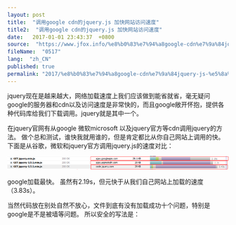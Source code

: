```yaml
---
layout: post
title:  "调用google cdn的jquery.js 加快网站访问速度"
title2:  "调用google cdn的jquery.js 加快网站访问速度"
date:   2017-01-01 23:43:37  +0800
source:  "https://www.jfox.info/%e8%b0%83%e7%94%a8google-cdn%e7%9a%84jquery-js-%e5%8a%a0%e5%bf%ab%e7%bd%91%e7%ab%99%e8%ae%bf%e9%97%ae%e9%80%9f%e5%ba%a6.html"
fileName:  "0517"
lang:  "zh_CN"
published: true
permalink: "2017/%e8%b0%83%e7%94%a8google-cdn%e7%9a%84jquery-js-%e5%8a%a0%e5%bf%ab%e7%bd%91%e7%ab%99%e8%ae%bf%e9%97%ae%e9%80%9f%e5%ba%a6.html"
---
```




 jquery现在是越来越大，网络加载速度上我们应该做到能省就省，毫无疑问google的服务器和cdn以及访问速度是非常快的，而且google敞开怀抱，提供各种代码库给我们下载调用。jquery就是其中一个。

在jquery官网有从google 微软microsoft 以及jquery官方等cdn调用jquery的方法。
做个总和测试，谁快我就用谁的，但是肯定都比从你自己网站上调用的快。
下面是从谷歌，微软和jquery官方调用jquery.js的速度对比：

[![2465439321009931936](340147b.png)](https://www.jfox.info/go.php?url=http://www.jfox.info/wp-content/uploads/2014/02/2465439321009931936.png)

google加载最快。 虽然有2.19s，但元快于从我们自己网站上加载的速度（3.83s）。
<script type=”text/javascript” src=”http://www.google.com/jsapi”></script>
<script type=”text/javascript” language=”javascript”>
google.load(“jquery”, “1.5”);
//google.load(“jqueryui”, “1.5.2”); // 不用 jQuery UI 可以不用此行
</script>
当然代码放在别处自然不放心，文件到底有没有加载成功十个问题，特别是google是不是被墙等问题。
所以安全的写法是：
<script type=”text/javascript” src=”http://ajax.googleapis.com/ajax/libs/jquery/1.5.1/jquery.min.js”></script>
<script>!window.jQuery && document.write(‘<script src=”jquery-1.4.3.min.js”><\/script>’);</script>

